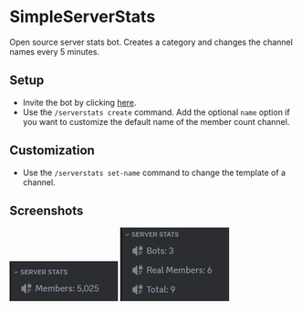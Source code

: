 # SimpleServerStats

Open source server stats bot. Creates a category and changes the channel names every 5 minutes.

## Setup

- Invite the bot by clicking [here](https://discord.com/api/oauth2/authorize?client_id=1211917384353447946&permissions=1040&scope=applications.commands%20bot).
- Use the `/serverstats create` command. Add the optional `name` option if you want to customize the default name of the member count channel.

## Customization

- Use the `/serverstats set-name` command to change the template of a channel.

## Screenshots

![image](/assets/screenshot_1.png)
![image](/assets/screenshot_2.png)
